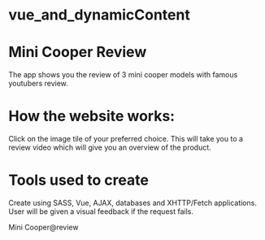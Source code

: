# vue_and_dynamicContent

# Mini Cooper Review
The app shows you the review of 3 mini cooper models with famous youtubers review.

# How the website works:
Click on the image tile of your preferred choice. This will take you to a review video which will give you an overview of the product.

# Tools used to create
Create using SASS, Vue, AJAX, databases and XHTTP/Fetch applications. User will be given a visual feedback if the request fails.

Mini Cooper@review
